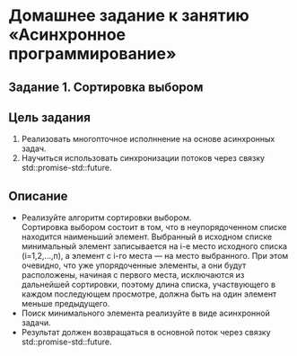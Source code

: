 # Домашнее задание к занятию «Асинхронное программирование»

## Задание 1. Сортировка выбором

## Цель задания

1. Реализовать многопточное исполннение на основе асинхронных задач.
2. Научиться использовать синхронизации потоков через связку std::promise-std::future.

## Описание

* Реализуйте алгоритм сортировки выбором.<br/>
Сортировка выбором состоит в том, что в неупорядоченном списке находится наименьший элемент. Выбранный в исходном списке минимальный элемент записывается на i-е место исходного списка (i=1,2,…,п), а элемент с i-го места — на место выбранного. При этом очевидно, что уже упорядоченные элементы, а они будут расположены, начиная с первого места, исключаются из дальнейшей сортировки, поэтому длина списка, участвующего в каждом последующем просмотре, должна быть на один элемент меньше предыдущего.
* Поиск минимального элемента реализуйте в виде асинхронной задачи.
* Результат должен возвращаться в основной поток через связку std::promise-std::future.
